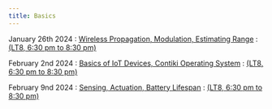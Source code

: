 ```yaml
---
title: Basics
---
```


January 26th 2024
: [Wireless Propagation, Modulation, Estimating Range](#)
  : [(LT8, 6:30 pm to 8:30 pm)](#)

February 2nd 2024
: [Basics of IoT Devices, Contiki Operating System](#)
  : [(LT8, 6:30 pm to 8:30 pm)](#)


February 9nd 2024
: [Sensing, Actuation, Battery Lifespan](#)
  : [(LT8, 6:30 pm to 8:30 pm)](#)
